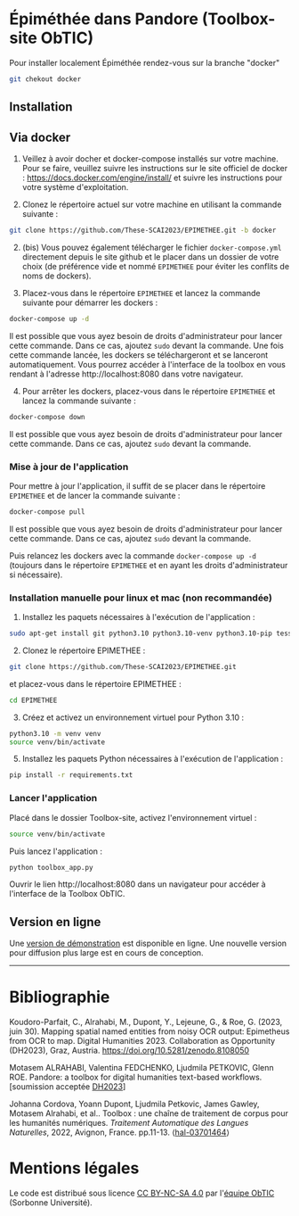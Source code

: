 # Épiméthée dans Pandore (Toolbox-site ObTIC)

Pour installer localement Épiméthée rendez-vous sur la branche "docker"

```bash
git chekout docker
```

## Installation

## Via docker
1. Veillez à avoir docher et docker-compose installés sur votre machine. Pour se faire, veuillez suivre les instructions sur le site officiel de docker : https://docs.docker.com/engine/install/ et suivre les instructions pour votre système d'exploitation.

2. Clonez le répertoire actuel sur votre machine en utilisant la commande suivante : 
```bash
git clone https://github.com/These-SCAI2023/EPIMETHEE.git -b docker
```

2. (bis) Vous pouvez également télécharger le fichier `docker-compose.yml` directement depuis le site github et le placer dans un dossier de votre choix (de préférence vide et nommé `EPIMETHEE` pour éviter les conflits de noms de dockers).

3. Placez-vous dans le répertoire `EPIMETHEE` et lancez la commande suivante pour démarrer les dockers : 
```bash
docker-compose up -d
```
Il est possible que vous ayez besoin de droits d'administrateur pour lancer cette commande. Dans ce cas, ajoutez `sudo` devant la commande.
Une fois cette commande lancée, les dockers se téléchargeront et se lanceront automatiquement. Vous pourrez accéder à l'interface de la toolbox en vous rendant à l'adresse http://localhost:8080 dans votre navigateur.

4. Pour arrêter les dockers, placez-vous dans le répertoire `EPIMETHEE` et lancez la commande suivante : 
```bash
docker-compose down
```
Il est possible que vous ayez besoin de droits d'administrateur pour lancer cette commande. Dans ce cas, ajoutez `sudo` devant la commande.

### Mise à jour de l'application

Pour mettre à jour l'application, il suffit de se placer dans le répertoire `EPIMETHEE` et de lancer la commande suivante : 
```bash
docker-compose pull
```
Il est possible que vous ayez besoin de droits d'administrateur pour lancer cette commande. Dans ce cas, ajoutez `sudo` devant la commande.

Puis relancez les dockers avec la commande `docker-compose up -d` (toujours dans le répertoire `EPIMETHEE` et en ayant les droits d'administrateur si nécessaire).


### Installation manuelle pour linux et mac (non recommandée)

1. Installez les paquets nécessaires à l'exécution de l'application :

```bash
sudo apt-get install git python3.10 python3.10-venv python3.10-pip tesseract-ocr tesseract-ocr-fra tesseract-ocr-eng tesseract-ocr-osd poppler-utils
```

2. Clonez le répertoire EPIMETHEE :

```bash
git clone https://github.com/These-SCAI2023/EPIMETHEE.git
```
et placez-vous dans le répertoire EPIMETHEE :

```bash
cd EPIMETHEE
```

3. Créez et activez un environnement virtuel pour Python 3.10 :

```bash
python3.10 -m venv venv
source venv/bin/activate
```

5. Installez les paquets Python nécessaires à l'exécution de l'application :

```bash
pip install -r requirements.txt
```


### Lancer l'application

Placé dans le dossier Toolbox-site, activez l'environnement virtuel :
```bash
source venv/bin/activate
```

Puis lancez l'application :

```bash
python toolbox_app.py
```

Ouvrir le lien http://localhost:8080 dans un navigateur pour accéder à l'interface de la Toolbox ObTIC.

## Version en ligne

Une [version de démonstration](http://pp-obtic.sorbonne-universite.fr/toolbox/) est disponible en ligne.
Une nouvelle version pour diffusion plus large est en cours de conception.

____



# Bibliographie
Koudoro-Parfait, C., Alrahabi, M., Dupont, Y., Lejeune, G., & Roe, G. (2023, juin 30). Mapping spatial named entities from noisy OCR output: Epimetheus from OCR to map. Digital Humanities 2023. Collaboration as Opportunity (DH2023), Graz, Austria. https://doi.org/10.5281/zenodo.8108050

Motasem ALRAHABI, Valentina FEDCHENKO, Ljudmila PETKOVIC, Glenn ROE. Pandore: a toolbox for digital humanities text-based workflows. [soumission acceptée [DH2023](https://dh2023.adho.org/?page_id=390)]

Johanna Cordova, Yoann Dupont, Ljudmila Petkovic, James Gawley, Motasem Alrahabi, et al.. Toolbox : une chaîne de traitement de corpus pour les humanités numériques. *Traitement Automatique des Langues Naturelles*, 2022, Avignon, France. pp.11-13. ⟨[hal-03701464](https://hal.archives-ouvertes.fr/TALN-RECITAL2022/hal-03701464)⟩


# Mentions légales

Le code est distribué sous licence [CC BY-NC-SA 4.0](https://creativecommons.org/licenses/by-nc-sa/4.0/) par l'[équipe ObTIC](https://obtic.sorbonne-universite.fr/) (Sorbonne Université).

# 
